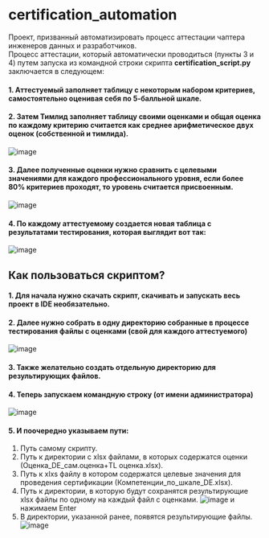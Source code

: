 # certification_automation
Проект, призванный автоматизировать процесс аттестации чаптера инженеров данных и разработчиков.<br>
Процесс аттестации, который автоматически проводиться (пункты 3 и 4) путем запуска из командной строки скрипта **certification_script.py** заключается в следующем: </br>
#### 1. Аттестуемый заполняет таблицу с некоторым набором критериев, самостоятельно оценивая себя по 5-балльной шкале.
#### 2. Затем Тимлид заполняет таблицу своими оценками и общая оценка по каждому критерию считается как среднее арифметическое двух оценок (собственной и тимлида).

![image](https://github.com/TimurKisiev11/certification_automation/assets/113093142/20e501b8-401f-4415-b773-fa154187d745)

#### 3. Далее полученные оценки нужно сравнить с целевыми значениями для каждого профессионального уровня, если более 80% критериев проходят, то уровень считается присвоенным.

![image](https://github.com/TimurKisiev11/certification_automation/assets/113093142/6ec2a8e4-0f2f-4920-8e1c-9d69931fb971)

#### 4. По каждому аттестуемому создается новая таблица с результатами тестирования, которая выглядит вот так:

![image](https://github.com/TimurKisiev11/certification_automation/assets/113093142/3fe4f75c-6051-4e5a-9b60-f86478ae587f)
## Как пользоваться скриптом?

#### 1. Для начала нужно скачать скрипт, скачивать и запускать весь проект в IDE необязательно.
#### 2. Далее нужно собрать в одну директорию собранные в процессе тестирования файлы с оценками (свой для каждого аттестуемого)
  ![image](https://github.com/TimurKisiev11/certification_automation/assets/113093142/895342f4-9702-42eb-9602-f272e9f0bc7d)
#### 3. Также желательно создать отдельную директорию для результирующих файлов.
#### 4. Теперь запускаем командную строку (от имени администратора)
  ![image](https://github.com/TimurKisiev11/certification_automation/assets/113093142/429f2660-d785-414d-9098-fcfe80ff9909)
#### 5. И поочередно указываем пути:
1. Путь самому скрипту.
2. Путь к директории с xlsx файлами, в которых содержатся оценки (Оценка_DE_сам.оценка+TL оценка.xlsx).
3. Путь к xlxs файлу в котором содержатся целевые значения для проведения сертификации (Компетенции_по_шкале_DE.xlsx).
4. Путь к директории, в которую будут сохранятся результирующие xlsx файлы по одному на каждый файл с оценками.
![image](https://github.com/TimurKisiev11/certification_automation/assets/113093142/44d6e643-d9ae-41cc-b34f-8e121615d27c)
и нажимаем Enter
5. В директории, указанной ранее, появятся результирующие файлы.
![image](https://github.com/TimurKisiev11/certification_automation/assets/113093142/477398c8-f326-4b43-8dbc-36d1212f49c5)

